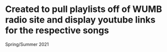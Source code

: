 # Created to pull playlists off of WUMB radio site and display youtube links for the respective songs
Spring/Summer 2021